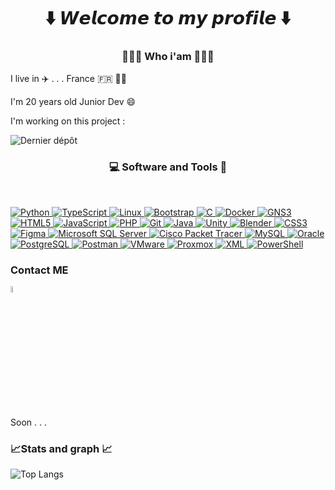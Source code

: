 <body>
<h1 align="center"> ⬇️ 𝙒𝙚𝙡𝙘𝙤𝙢𝙚 𝙩𝙤 𝙢𝙮 𝙥𝙧𝙤𝙛𝙞𝙡𝙚 ⬇️ </h1>

<!-- Me / myself section ----------------------------------------------------------------------------------------------->
<h3 align="center">👨🏽‍💻 Who i'am 👨🏽‍💻</h3>

I live in ✈️ . . .
France 🇫🇷 🍷🧀

I'm 20 years old Junior Dev 😄

I'm working on this project :

![Dernier dépôt](https://github-readme-stats.vercel.app/api/pin/?username=FrenchPower7&repo=Python-Qr-code&theme=radical)



<!-- Project section ----------------------------------------------------------------------------------------------->

<!-- Skill section ----------------------------------------------------------------------------------------------->
 
<h3 align="center">💻 Software and Tools 🧰 </h3>
<br>
  <!--- 
  Python / TypeScript / Linux / Bootstrap / C / Dockers / Html5 / JS / PHP / GIT / Java / CSS / Figma / SQL / Powershell / VMware / Proxmox / GNS3 / Cisco
  --->
<p align="left">
  <!--- Python --->
<a href="https://www.python.org" target="_blank" rel="noreferrer">
  <img alt="Python" src="https://img.shields.io/badge/Python-3776AB?logo=python&logoColor=white">
</a>

<!--- TypeScript --->
<a href="https://www.typescriptlang.org" target="_blank" rel="noreferrer">
  <img alt="TypeScript" src="https://shields.io/badge/TypeScript-3178C6?logo=TypeScript&logoColor=FFF&style=flat-square">
</a>

<!--- Linux --->
<a href="https://www.linux.org/" target="_blank" rel="noreferrer">
  <img alt="Linux" src="https://img.shields.io/badge/Linux-FCC624?logo=linux&logoColor=black">
</a>

<!--- Bootstrap --->
<a href="https://getbootstrap.com" target="_blank" rel="noreferrer">
  <img alt="Bootstrap" src="https://img.shields.io/badge/Bootstrap-7952B3?logo=bootstrap&logoColor=white">
</a>

<!--- C --->
<a href="https://www.cprogramming.com/" target="_blank" rel="noreferrer">
  <img alt="C" src="https://img.shields.io/badge/C-00599C?logo=c&logoColor=white">
</a>

<!--- Docker --->
<a href="https://www.docker.com/" target="_blank" rel="noreferrer">
  <img alt="Docker" src="https://img.shields.io/badge/Docker-2496ED?logo=docker&logoColor=white">
</a>

<!--- GNS3 --->
<a href="https://www.gns3.com/" target="_blank" rel="noreferrer">
  <img alt="GNS3" src="https://img.shields.io/badge/GNS3-007078?logo=gns3&logoColor=white">
</a>


<!--- HTML5 --->
<a href="https://www.w3.org/html/" target="_blank" rel="noreferrer">
  <img alt="HTML5" src="https://img.shields.io/badge/HTML5-E34F26?logo=html5&logoColor=white">
</a>

<!--- JavaScript --->
<a href="https://developer.mozilla.org/en-US/docs/Web/JavaScript" target="_blank" rel="noreferrer">
  <img alt="JavaScript" src="https://img.shields.io/badge/JavaScript-F7DF1E?logo=javascript&logoColor=black">
</a>

<!--- PHP --->
<a href="https://www.php.net" target="_blank" rel="noreferrer">
  <img alt="PHP" src="https://img.shields.io/badge/PHP-777BB4?logo=php&logoColor=white">
</a>

<!--- Git --->
<a href="https://git-scm.com/" target="_blank" rel="noreferrer">
  <img alt="Git" src="https://img.shields.io/badge/Git-F05032?logo=git&logoColor=white">
</a>

<!--- Java --->
<a href="https://www.java.com" target="_blank" rel="noreferrer">
  <img alt="Java" src="https://img.shields.io/badge/Java-007396?logo=java&logoColor=white">
</a>

<!--- Unity --->
<a href="https://unity.com/" target="_blank" rel="noreferrer">
  <img alt="Unity" src="https://img.shields.io/badge/Unity-000000?logo=unity&logoColor=white">
</a>

<!--- Blender --->
<a href="https://www.blender.org/" target="_blank" rel="noreferrer">
  <img alt="Blender" src="https://img.shields.io/badge/Blender-F5792A?logo=blender&logoColor=white">
</a>


<!--- CSS3 --->
<a href="https://www.w3schools.com/css/" target="_blank" rel="noreferrer">
  <img alt="CSS3" src="https://img.shields.io/badge/CSS3-1572B6?logo=css3&logoColor=white">
</a>

<!--- Figma --->
<a href="https://www.figma.com/" target="_blank" rel="noreferrer">
  <img alt="Figma" src="https://img.shields.io/badge/Figma-F24E1E?logo=figma&logoColor=white">
</a>

<!--- Microsoft SQL Server --->
<a href="https://www.microsoft.com/en-us/sql-server" target="_blank" rel="noreferrer">
  <img alt="Microsoft SQL Server" src="https://img.shields.io/badge/Microsoft%20SQL%20Server-CC2927?logo=microsoft-sql-server&logoColor=white">
</a>

<!--- Cisco Packet Tracer --->
<a href="https://www.netacad.com/courses/packet-tracer" target="_blank" rel="noreferrer">
  <img alt="Cisco Packet Tracer" src="https://img.shields.io/badge/Cisco%20Packet%20Tracer-1BA0D7?logo=cisco&logoColor=white">
</a>

<!--- MySQL --->
<a href="https://www.mysql.com/" target="_blank" rel="noreferrer">
  <img alt="MySQL" src="https://img.shields.io/badge/MySQL-4479A1?logo=mysql&logoColor=white">
</a>

<!--- Oracle --->
<a href="https://www.oracle.com/" target="_blank" rel="noreferrer">
  <img alt="Oracle" src="https://img.shields.io/badge/Oracle-F80000?logo=oracle&logoColor=black">
</a>

<!--- PostgreSQL --->
<a href="https://www.postgresql.org" target="_blank" rel="noreferrer">
  <img alt="PostgreSQL" src="https://img.shields.io/badge/PostgreSQL-4169E1?logo=postgresql&logoColor=white">
</a>

<!--- Postman --->
<a href="https://postman.com" target="_blank" rel="noreferrer">
  <img alt="Postman" src="https://img.shields.io/badge/Postman-FF6C37?logo=postman&logoColor=white">
</a>

<!--- VMware --->
<a href="https://www.vmware.com/" target="_blank" rel="noreferrer">
  <img alt="VMware" src="https://img.shields.io/badge/VMware-607078?logo=vmware&logoColor=white">
</a>

<!--- Proxmox --->
<a href="https://www.proxmox.com/en/" target="_blank" rel="noreferrer">
  <img alt="Proxmox" src="https://img.shields.io/badge/Proxmox-E57000?logo=proxmox&logoColor=white">
</a>

<!--- XML --->
<a href="https://developer.mozilla.org/en-US/docs/Web/XML" target="_blank" rel="noreferrer">
  <img alt="XML" src="https://img.shields.io/badge/XML-4000BF?logo=xml&logoColor=white">
</a>

<!--- PowerShell --->
<a href="https://docs.microsoft.com/en-us/powershell/" target="_blank" rel="noreferrer">
  <img alt="PowerShell" src="https://img.shields.io/badge/PowerShell-0078D4?logo=powershell&logoColor=white">
</a>

<!-- Social section ----------------------------------------------------------------------------------------------->
<h3 align="left">Contact ME</h3>
<p align="left">
<img title="Discord" href="https://discord.gg/?" src="https://logodownload.org/wp-content/uploads/2017/11/discord-logo-1-1.png" width="5%"/>
</p>
Soon . . .



<!-- Stat -->
<h3 align="left">📈Stats and graph 📈</h3>

![Top Langs](https://github-readme-stats.vercel.app/api/top-langs/?username=FrenchPower7&hide=TeX&layout=compact&theme=radical)

<!-- ![GitHub stats](https://github-readme-stats.vercel.app/api?username=FrenchPower7&show_icons=true&count_private=true&include_all_commits=true&theme=radical) -->

</body>
